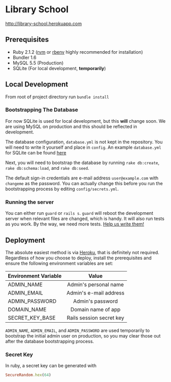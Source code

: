 # Library School

http://library-school.herokuapp.com

## Prerequisites 

* Ruby 2.1.2 ([rvm](http://rvm.io/) or [rbenv](https://github.com/sstephenson/rbenv) highly recommended for installation)
* Bundler 1.6
* MySQL 5.5 (Production)
* SQLite (For local development, **temporarily**)

## Local Development

From root of project directory run `bundle install`

### Bootstrapping The Database

For now SQLite is used for local development, but this **will** change soon. We are using MySQL on production and this should be reflected in development.

The database configuration, `database.yml` is not kept in the repository. You will need to write it yourself and place in `config`. An example `database.yml` for SQLite can be found [here](https://gist.github.com/danopia/940155)

Next, you will need to bootstrap the database by running `rake db:create`, `rake db:schema:load`, and `rake db:seed`.

The default sign-in credentials are e-mail address `user@example.com` with `changeme` as the password. You can actually change this before you run the bootstrapping process by editing `config/secrets.yml`.

### Running the server

You can either run `guard` or `rails s`. `guard` will reboot the development server when relevant files are changed, which is handy. It will also run tests as you work. By the way, we need more tests. [Help us write them!](https://github.com/ChattanoogaPublicLibrary/library_school/pulls)

## Deployment

The absolute easiest method is via [Heroku](https://devcenter.heroku.com/articles/getting-started-with-rails4#deploy-your-application-to-heroku), that is definitely not required. Regardless of how you choose to deploy, install the prerequisites and ensure the following environment variables are set:


| Environment Variable   | Value                      |
| ---------------------- |:--------------------------:| 
| ADMIN_NAME             | Admin's personal name      |
| ADMIN_EMAIL            | Admin's e-mail address     | 
| ADMIN_PASSWORD         | Admin's password           |
| DOMAIN_NAME            | Domain name of app         |
| SECRET_KEY_BASE        | Rails session secret key   |

`ADMIN_NAME`, `ADMIN_EMAIL`, and `ADMIN_PASSWORD` are used temporarily to bootstrap the initial admin user on production, so you may clear those out after the database bootstrapping process.

### Secret Key

In ruby, a secret key can be generated with

```ruby
SecureRandom.hex(64)
```
